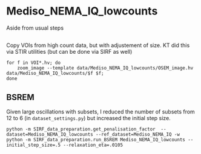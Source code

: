 # Mediso_NEMA_IQ_lowcounts
Aside from usual steps

##
Copy VOIs from high count data, but with adjustement of size. KT
did this via STIR utilities (but can be done via SIRF as well)
```
for f in VOI*.hv; do
    zoom_image --template data/Mediso_NEMA_IQ_lowcounts/OSEM_image.hv data/Mediso_NEMA_IQ_lowcounts/$f $f;
done
```
## BSREM
Given large oscillations with subsets, I reduced the number of subsets from 12 to 6 (in `dataset_settings.py`) but increased the initial step size.
```
python -m SIRF_data_preparation.get_penalisation_factor  --dataset=Mediso_NEMA_IQ_lowcounts --ref_dataset=Mediso_NEMA_IQ -w
python -m SIRF_data_preparation.run_BSREM Mediso_NEMA_IQ_lowcounts --initial_step_size=.5 --relaxation_eta=.0105
```